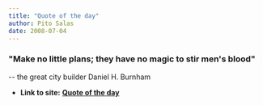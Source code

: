 ```yaml
---
title: "Quote of the day"
author: Pito Salas
date: 2008-07-04
---
```




### "Make no little plans; they have no magic to stir men's blood"

-- the great city builder Daniel H. Burnham


* **Link to site:** **[Quote of the day](None)**
